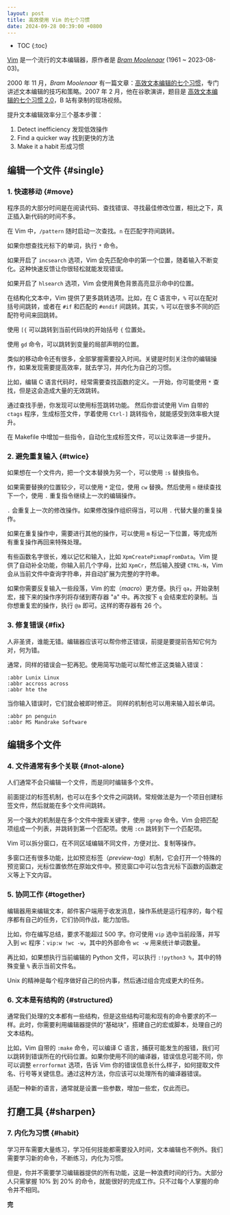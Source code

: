 ```yaml
---
layout: post
title: 高效使用 Vim 的七个习惯 
date: 2024-09-28 00:39:00 +0800
---
```


* TOC
{:toc}

[Vim][vim] 是一个流行的文本编辑器，原作者是 *[Bram Moolenaar][bram]* (1961 ~ 2023-08-03)。

2000 年 11 月，*Bram Moolenaar* 有一篇文章：[高效文本编辑的七个习惯][habits]，专门讲述文本编辑的技巧和策略。2007 年 2 月，他在谷歌演讲，题目是 [高效文本编辑的七个习惯 2.0][habits2]，B 站有录制的现场视频。

提升文本编辑效率分三个基本步骤：

1. Detect inefficiency 发现低效操作
2. Find a quicker way 找到更快的方法
3. Make it a habit 形成习惯

## 编辑一个文件 {#single}

### 1. 快速移动 {#move}

程序员的大部分时间是在阅读代码、查找错误、寻找最佳修改位置，相比之下，真正插入新代码的时间不多。

在 Vim 中，`/pattern` 随时启动一次查找。`n` 在匹配字符间跳转。

如果你想查找光标下的单词，执行 `*` 命令。

如果开启了 `incsearch` 选项，Vim 会先匹配命中的第一个位置，随着输入不断变化。这种快速反馈让你很轻松就能发现错误。

如果开启了 `hlsearch` 选项，Vim 会使用黄色背景高亮显示命中的位置。

在结构化文本中，Vim 提供了更多跳转选项。比如，在 C 语言中，`%` 可以在配对括号间跳转，或者在 `#if` 和匹配的 `#endif` 间跳转。其实，`%` 可以在很多不同的匹配符号间来回跳转。

使用 `[{` 可以跳转到当前代码块的开始括号 `{` 位置处。

使用 `gd` 命令，可以跳转到变量的局部声明的位置。

类似的移动命令还有很多，全部掌握需要投入时间。关键是时刻关注你的编辑操作，如果发现需要提高效率，就去学习，并内化为自己的习惯。

比如，编辑 C 语言代码时，经常需要查找函数的定义。一开始，你可能使用 `*` 查找，但是这会造成大量的无效跳转。

通过查找手册，你发现可以使用标签跳转功能。 然后你尝试使用 Vim 自带的 `ctags` 程序，生成标签文件，学着使用 `Ctrl-]` 跳转指令，就能感受到效率极大提升。

在 Makefile 中增加一些指令，自动化生成标签文件，可以让效率进一步提升。

### 2. 避免重复输入 {#twice} 

如果想在一个文件内，把一个文本替换为另一个，可以使用 `:s` 替换指令。

如果需要替换的位置较少，可以使用 `*` 定位，使用 `cw` 替换。然后使用 `n` 继续查找下一个，使用 `.` 重复指令继续上一次的编辑操作。

`.` 会重复上一次的修改操作。如果修改操作组织得当，可以用 `.` 代替大量的重复操作。

如果在重复操作中，需要进行其他的操作，可以使用 `m` 标记一下位置，等完成所有重复操作再回来特殊处理。

有些函数名字很长，难以记忆和输入，比如 `XpmCreatePixmapFromData`。Vim 提供了自动补全功能，你输入前几个字母，比如 `XpmCr`，然后输入按键 `CTRL-N`，Vim 会从当前文件中查询字符串，并自动扩展为完整的字符串。

如果你需要反复输入一些段落，Vim 的宏（*macro*）更方便。执行 `qa`，开始录制宏，接下来的操作序列将存储到寄存器 "a" 中。再次按下 `q` 会结束宏的录制。当你想重复宏的操作，执行 `@a` 即可。这样的寄存器有 26 个。

### 3. 修复错误 {#fix}

人非圣贤，谁能无错。编辑器应该可以帮你修正错误，前提是要提前告知它何为对，何为错。

通常，同样的错误会一犯再犯。使用简写功能可以帮忙修正这类输入错误：

```
:abbr Lunix Linux
:abbr accross across
:abbr hte the
```

当你输入错误时，它们就会被即时修正。 同样的机制也可以用来输入超长单词。

```vim
:abbr pn penguin
:abbr MS Mandrake Software
```

## 编辑多个文件

### 4. 文件通常有多个关联 {#not-alone}

人们通常不会只编辑一个文件，而是同时编辑多个文件。

前面提过的标签机制，也可以在多个文件之间跳转。常规做法是为一个项目创建标签文件，然后就能在多个文件间跳转。

另一个强大的机制是在多个文件中搜索关键字，使用 `:grep` 命令。Vim 会把匹配项组成一个列表，并跳转到第一个匹配项。使用 `:cn` 跳转到下一个匹配项。

Vim 可以拆分窗口，在不同区域编辑不同文件，方便对比、复制等操作。

多窗口还有很多功能，比如预览标签（*preview-tag*）机制，它会打开一个特殊的预览窗口，光标位置依然在原始文件中。预览窗口中可以包含光标下函数的函数定义等上下文内容。

### 5. 协同工作 {#together}

编辑器用来编辑文本，邮件客户端用于收发消息，操作系统是运行程序的，每个程序都有自己的任务，它们协同作战，能力加倍。

比如，你在编写总结，要求不能超过 500 字。你可使用 `vip` 选中当前段落，并写入到 `wc` 程序：`vip:w !wc -w`，其中的外部命令 `wc -w` 用来统计单词数量。

再比如，如果想执行当前编辑的 Python 文件，可以执行 `:!python3 %`，其中的特殊变量 `%` 表示当前文件名。

Unix 的精神是每个程序做好自己的份内事，然后通过组合完成更大的任务。

### 6. 文本是有结构的 {#structured}

通常我们处理的文本都有一些结构，但是这些结构可能和现有的命令要求的不一样。此时，你需要利用编辑器提供的“基础块”，搭建自己的宏或脚本，处理自己的文本结构。

比如，Vim 自带的 `:make` 命令，可以编译 C 语言，捕获可能发生的报错，我们可以跳转到错误所在的代码位置。如果你使用不同的编译器，错误信息可能不同，你可以调整 `errorformat` 选项，告诉 Vim 你的错误信息长什么样子，如何提取文件名、行号等关键信息。通过这种方法，你应该可以处理所有的编译器错误。

适配一种新的语言，通常就是设置一些参数，增加一些宏，仅此而已。

## 打磨工具 {#sharpen}

### 7. 内化为习惯 {#habit}

学习开车需要大量练习，学习任何技能都需要投入时间，文本编辑也不例外。我们需要学习新的命令，不断练习，内化为习惯。

但是，你并不需要学习编辑器提供的所有功能，这是一种浪费时间的行为。大部分人只需掌握 10% 到 20% 的命令，就能很好的完成工作。只不过每个人掌握的命令并不相同。

**完**

[vim]: https://www.vim.org/ "Vim Homepage"
[bram]: https://vimhelp.org/version9.txt.html#Bram "Bram Moolenaar"
[habits]: https://www.moolenaar.net/habits.html "Seven habits of effective text editing"
[habits2]: https://www.bilibili.com/video/BV13U4y1j75T/ "Seven Habits of Effective Text Editing 2.0"
